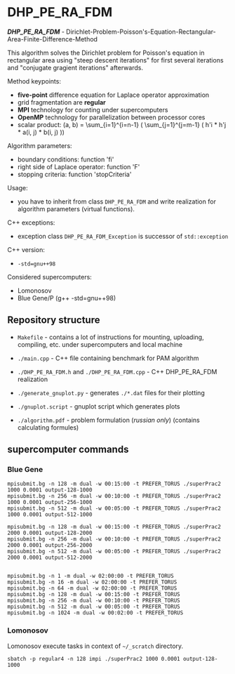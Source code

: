 # DHP_PE_RA_FDM

***DHP_PE_RA_FDM*** - Dirichlet-Problem-Poisson's-Equation-Rectangular-Area-Finite-Difference-Method

This algorithm solves the Dirichlet problem for Poisson's equation in rectangular area using "steep descent iterations" for first several iterations and "conjugate gragient iterations" afterwards.

Method keypoints:

- **five-point** difference equation for Laplace operator approximation
- grid fragmentation are **regular**
- **MPI** technology for counting under supercomputers
- **OpenMP** technology for parallelization between processor cores
- scalar product: (a, b) = \sum_{i=1}^{i=n-1} ( \sum_{j=1}^{j=m-1} ( h'i * h'j * a(i, j) * b(i, j) ))

Algorithm parameters:

- boundary conditions: function 'fi'
- right side of Laplace operator: function 'F'
- stopping criteria: function 'stopCriteria'

Usage:

- you have to inherit from class `DHP_PE_RA_FDM` and write realization for algorithm parameters (virtual functions).

C++ exceptions:

- exception class `DHP_PE_RA_FDM_Exception` is successor of `std::exception`

C++ version:

- `-std=gnu++98`

Considered supercomputers:

- Lomonosov
- Blue Gene/P (g++ -std=gnu++98)

## Repository structure

- `Makefile` - contains a lot of instructions for mounting, uploading, compiling, etc. under supercomputers and local machine

- `./main.cpp` - C++ file containing benchmark for PAM algorithm
- `./DHP_PE_RA_FDM.h` and `./DHP_PE_RA_FDM.cpp` - C++ DHP_PE_RA_FDM realization

- `./generate_gnuplot.py` - generates `./*.dat` files for their plotting
- `./gnuplot.script` - gnuplot script which generates plots

- `./algorithm.pdf` - problem formulation (*russian only*) (contains calculating formules)

## supercomputer commands

### Blue Gene

```
mpisubmit.bg -n 128 -m dual -w 00:15:00 -t PREFER_TORUS ./superPrac2 1000 0.0001 output-128-1000
mpisubmit.bg -n 256 -m dual -w 00:10:00 -t PREFER_TORUS ./superPrac2 1000 0.0001 output-256-1000
mpisubmit.bg -n 512 -m dual -w 00:05:00 -t PREFER_TORUS ./superPrac2 1000 0.0001 output-512-1000

mpisubmit.bg -n 128 -m dual -w 00:15:00 -t PREFER_TORUS ./superPrac2 2000 0.0001 output-128-2000
mpisubmit.bg -n 256 -m dual -w 00:10:00 -t PREFER_TORUS ./superPrac2 2000 0.0001 output-256-2000
mpisubmit.bg -n 512 -m dual -w 00:05:00 -t PREFER_TORUS ./superPrac2 2000 0.0001 output-512-2000


mpisubmit.bg -n 1 -m dual -w 02:00:00 -t PREFER_TORUS
mpisubmit.bg -n 16 -m dual -w 02:00:00 -t PREFER_TORUS
mpisubmit.bg -n 64 -m dual -w 02:00:00 -t PREFER_TORUS
mpisubmit.bg -n 128 -m dual -w 00:15:00 -t PREFER_TORUS
mpisubmit.bg -n 256 -m dual -w 00:10:00 -t PREFER_TORUS
mpisubmit.bg -n 512 -m dual -w 00:05:00 -t PREFER_TORUS
mpisubmit.bg -n 1024 -m dual -w 00:02:00 -t PREFER_TORUS
```

### Lomonosov

Lomonosov execute tasks in context of `~/_scratch` directory.

```
sbatch -p regular4 -n 128 impi ./superPrac2 1000 0.0001 output-128-1000
```





